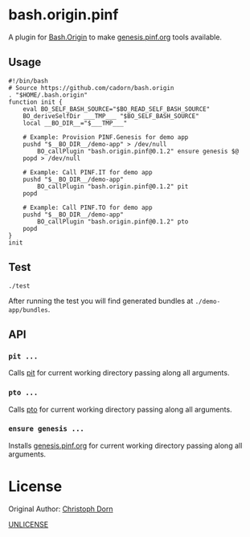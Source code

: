 bash.origin.pinf
================

A plugin for [Bash.Origin](https://github.com/bash-origin/bash.origin) to make [genesis.pinf.org](https://github.com/pinf/genesis.pinf.org) tools available.


Usage
-----

	#!/bin/bash
	# Source https://github.com/cadorn/bash.origin
	. "$HOME/.bash.origin"
	function init {
		eval BO_SELF_BASH_SOURCE="$BO_READ_SELF_BASH_SOURCE"
		BO_deriveSelfDir ___TMP___ "$BO_SELF_BASH_SOURCE"
		local __BO_DIR__="$___TMP___"

		# Example: Provision PINF.Genesis for demo app
		pushd "$__BO_DIR__/demo-app" > /dev/null
			BO_callPlugin "bash.origin.pinf@0.1.2" ensure genesis $@
		popd > /dev/null

		# Example: Call PINF.IT for demo app
		pushd "$__BO_DIR__/demo-app"
			BO_callPlugin "bash.origin.pinf@0.1.2" pit
		popd

		# Example: Call PINF.TO for demo app
		pushd "$__BO_DIR__/demo-app"
			BO_callPlugin "bash.origin.pinf@0.1.2" pto
		popd
	}
	init


Test
----

	./test

After running the test you will find generated bundles at `./demo-app/bundles`.


API
---

### `pit ...`

Calls [pit](https://github.com/pinf-it/pit-for-npm) for current working directory passing along all arguments.


### `pto ...`

Calls [pto](https://github.com/pinf-to/pto-for-npm) for current working directory passing along all arguments.


### `ensure genesis ...`

Installs [genesis.pinf.org](https://github.com/pinf/genesis.pinf.org) for current working directory passing along all arguments.


License
=======

Original Author: [Christoph Dorn](http://christophdorn.com)

[UNLICENSE](http://unlicense.org/)


